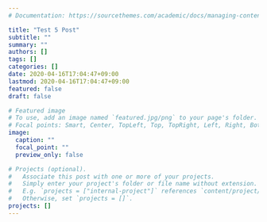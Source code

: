 ```yaml
---
# Documentation: https://sourcethemes.com/academic/docs/managing-content/

title: "Test 5 Post"
subtitle: ""
summary: ""
authors: []
tags: []
categories: []
date: 2020-04-16T17:04:47+09:00
lastmod: 2020-04-16T17:04:47+09:00
featured: false
draft: false

# Featured image
# To use, add an image named `featured.jpg/png` to your page's folder.
# Focal points: Smart, Center, TopLeft, Top, TopRight, Left, Right, BottomLeft, Bottom, BottomRight.
image:
  caption: ""
  focal_point: ""
  preview_only: false

# Projects (optional).
#   Associate this post with one or more of your projects.
#   Simply enter your project's folder or file name without extension.
#   E.g. `projects = ["internal-project"]` references `content/project/deep-learning/index.md`.
#   Otherwise, set `projects = []`.
projects: []
---
```

